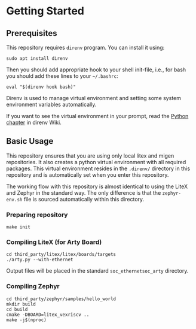 # Getting Started

## Prerequisites

This repository requires `direnv` program. You can install it using:
```
sudo apt install direnv
```

Then you should add appropriate hook to your shell init-file, i.e., for bash
you should add these lines to your `~/.bashrc`:

```
eval "$(direnv hook bash)"
```

Direnv is used to manage virtual environment and setting some system environment variables automatically.

If you want to see the virtual environment in your prompt, read the
[Python chapter](https://github.com/direnv/direnv/wiki/Python) in direnv Wiki.

## Basic Usage

This repository ensures that you are using only local litex and migen repositories.
It also creates a python virtual environment with all required packages.
This virtual environment resides in the `.direnv/` directory in this repository
and is automatically set when you enter this repository.

The working flow with this repository is almost identical to using
the LiteX and Zephyr in the standard way. The only difference is that
the `zephyr-env.sh` file is sourced automatically within this directory.

### Preparing repository

```
make init
```

### Compiling LiteX (for Arty Board)

```
cd third_party/litex/litex/boards/targets
./arty.py --with-ethernet
```

Output files will be placed in the standard `soc_ethernetsoc_arty` directory.

### Compiling Zephyr

```
cd third_party/zephyr/samples/hello_world
mkdir build
cd build
cmake -DBOARD=litex_vexriscv ..
make -j$(nproc)
````
